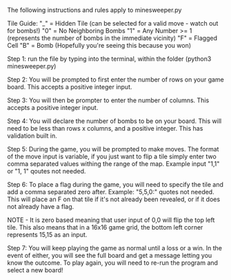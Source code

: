 The following instructions and rules apply to minesweeper.py

Tile Guide:
	"_" = Hidden Tile (can be selected for a valid move - watch out for bombs!)
	"0" = No Neighboring Bombs
	"1" = Any Number >= 1 (represents the number of bombs in the immediate vicinity)
	"F" = Flagged Cell
	"B" = Bomb (Hopefully you're seeing this because you won)

Step 1: run the file by typing into the terminal, within the folder (python3 minesweeper.py)

Step 2: You will be prompted to first enter the number of rows on your game board. This accepts a positive integer input.

Step 3: You will then be prompter to enter the number of columns. This accepts a positive integer input.

Step 4: You will declare the number of bombs to be on your board. This will need to be less than rows x columns, and a positive integer. This has validation built in.

Step 5: During the game, you will be prompted to make moves. The format of the move input is variable, if you just want to flip a tile simply enter two comma separated values withing 
the range of the map. Example input "1,1" or "1, 1" qoutes not needed. 

Step 6: To place a flag during the game, you will need to specify the tile and add a comma separated zero after. Example: "5,5,0:" quotes not needed. This will place an F on that tile if it's not already
been revealed, or if it does not already have a flag.

NOTE - It is zero based meaning that user input of 0,0 will flip the top left tile. This also means that in a 16x16 game grid, the bottom left corner represents 15,15 as an input.

Step 7: You will keep playing the game as normal until a loss or a win. In the event of either, you will see the full board and get a message letting you know the outcome. To play again, you will need to
re-run the program and select a new board!